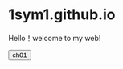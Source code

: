 # 1sym1.github.io
Hello！welcome to my web!<br>
<!DOCTYPE html>
<a href="task1.html">
<button>ch01</button>
</a>

